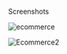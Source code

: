 
Screenshots

![ecommerce](https://github.com/dark-archer1717/next-prisma-tailwind-ecommerce-main/assets/70346845/0e58a292-c89d-46f3-b08e-2f4174b9393c)

![Ecommerce2](https://github.com/dark-archer1717/next-prisma-tailwind-ecommerce-main/assets/70346845/b31d6eb9-ea1e-456f-ba22-e204a343e8c6)





